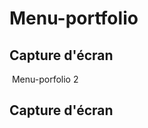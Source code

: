 # Menu-portfolio
## Capture d'écran
<a href="https://zupimages.net/viewer.php?id=20/30/pm26.png"><img src="https://zupimages.net/up/20/30/pm26.png" alt="" /></a>
Menu-porfolio 2
## Capture d'écran
<a href="https://zupimages.net/viewer.php?id=20/33/zheo.png"><img src="https://zupimages.net/up/20/33/zheo.png" alt="" /></a>
